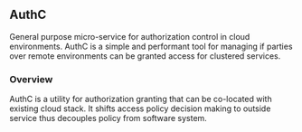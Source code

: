 ## AuthC
General purpose micro-service for authorization control in cloud environments.
AuthC is a simple and performant tool for managing if parties over 
remote environments can be granted access for clustered services.

### Overview
AuthC is a utility for authorization granting that can be co-located with existing 
cloud stack. It shifts access policy decision making to outside service thus 
decouples policy from software system.


